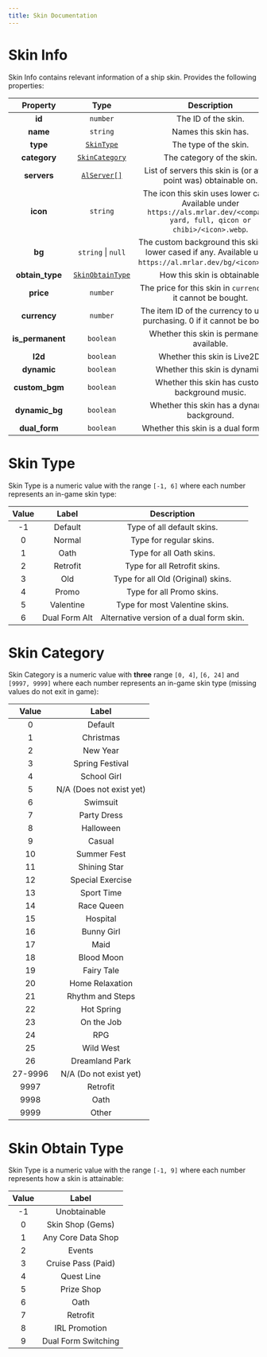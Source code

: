 ```yaml
---
title: Skin Documentation
---
```


# Skin Info

Skin Info contains relevant information of a ship skin. Provides the following properties:

|     Property     |                  Type                  |                                                           Description                                                           |
| :--------------: | :------------------------------------: | :-----------------------------------------------------------------------------------------------------------------------------: |
|      **id**      |                `number`                |                                                       The ID of the skin.                                                       |
|     **name**     |                `string`                |                                                      Names this skin has.                                                       |
|     **type**     |        [`SkinType`](#skin-type)        |                                                      The type of the skin.                                                      |
|   **category**   |    [`SkinCategory`](#skin-category)    |                                                    The category of the skin.                                                    |
|   **servers**    | [`AlServer[]`](../common.md#al-server) |                                List of servers this skin is (or at any point was) obtainable on.                                |
|     **icon**     |                `string`                | The icon this skin uses lower cased. Available under `https://als.mrlar.dev/<compact, yard, full, qicon or chibi>/<icon>.webp`. |
|      **bg**      |           `string` \| `null`           |       The custom background this skin uses lower cased if any.    Available under `https://al.mrlar.dev/bg/<icon>.webp`.        |
| **obtain_type**  | [`SkinObtainType`](#skin-obtain-type)  |                                                  How this skin is obtainable.                                                   |
|    **price**     |                `number`                |                                The price for this skin in `currency`. 0 if it cannot be bought.                                 |
|   **currency**   |                `number`                |                          The item ID of the currency to use for purchasing. 0 if it cannot be bought.                           |
| **is_permanent** |               `boolean`                |                                           Whether this skin is permanently available.                                           |
|     **l2d**      |               `boolean`                |                                                  Whether this skin is Live2D.                                                   |
|   **dynamic**    |               `boolean`                |                                                  Whether this skin is dynamic.                                                  |
|  **custom_bgm**  |               `boolean`                |                                         Whether this skin has custom background music.                                          |
|  **dynamic_bg**  |               `boolean`                |                                           Whether this skin has a dynamic background.                                           |
|  **dual_form**   |               `boolean`                |                                             Whether this skin is a dual form skin.                                              |

# Skin Type

Skin Type is a numeric value with the range `[-1, 6]` where each number represents an in-game skin
type:

| Value |     Label     |               Description                |
| :---: | :-----------: | :--------------------------------------: |
|  -1   |    Default    |        Type of all default skins.        |
|   0   |    Normal     |         Type for regular skins.          |
|   1   |     Oath      |         Type for all Oath skins.         |
|   2   |   Retrofit    |       Type for all Retrofit skins.       |
|   3   |      Old      |    Type for all Old (Original) skins.    |
|   4   |     Promo     |        Type for all Promo skins.         |
|   5   |   Valentine   |      Type for most Valentine skins.      |
|   6   | Dual Form Alt | Alternative version of a dual form skin. |

# Skin Category

Skin Category is a numeric value with **three** range `[0, 4]`, `[6, 24]` and `[9997, 9999]` where 
each number represents an in-game skin type (missing values do not exit in game):

|  Value  |          Label           |
| :-----: | :----------------------: |
|    0    |         Default          |
|    1    |        Christmas         |
|    2    |         New Year         |
|    3    |     Spring Festival      |
|    4    |       School Girl        |
|    5    | N/A (Does not exist yet) |
|    6    |         Swimsuit         |
|    7    |       Party Dress        |
|    8    |        Halloween         |
|    9    |          Casual          |
|   10    |       Summer Fest        |
|   11    |       Shining Star       |
|   12    |     Special Exercise     |
|   13    |        Sport Time        |
|   14    |        Race Queen        |
|   15    |         Hospital         |
|   16    |        Bunny Girl        |
|   17    |           Maid           |
|   18    |        Blood Moon        |
|   19    |        Fairy Tale        |
|   20    |     Home Relaxation      |
|   21    |     Rhythm and Steps     |
|   22    |        Hot Spring        |
|   23    |        On the Job        |
|   24    |           RPG            |
|   25    |        Wild West         |
|   26    |      Dreamland Park      |
| 27-9996 |  N/A (Do not exist yet)  |
|  9997   |         Retrofit         |
|  9998   |           Oath           |
|  9999   |          Other           |

# Skin Obtain Type

Skin Type is a numeric value with the range `[-1, 9]` where each number represents how a skin
is attainable:

| Value |        Label        |
| :---: | :-----------------: |
|  -1   |    Unobtainable     |
|   0   |  Skin Shop (Gems)   |
|   1   | Any Core Data Shop  |
|   2   |       Events        |
|   3   | Cruise Pass (Paid)  |
|   4   |     Quest Line      |
|   5   |     Prize Shop      |
|   6   |        Oath         |
|   7   |      Retrofit       |
|   8   |    IRL Promotion    |
|   9   | Dual Form Switching |